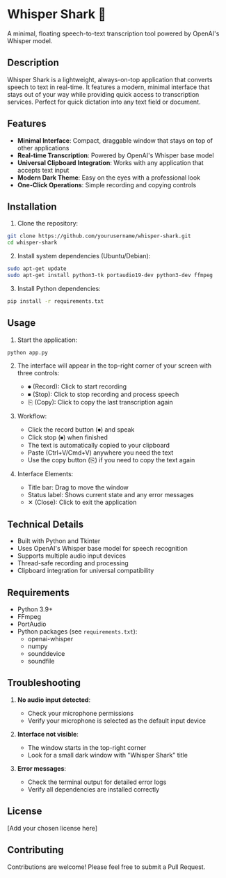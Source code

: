 # Whisper Shark 🦈

A minimal, floating speech-to-text transcription tool powered by OpenAI's Whisper model.

## Description

Whisper Shark is a lightweight, always-on-top application that converts speech to text in real-time. It features a modern, minimal interface that stays out of your way while providing quick access to transcription services. Perfect for quick dictation into any text field or document.

## Features

- **Minimal Interface**: Compact, draggable window that stays on top of other applications
- **Real-time Transcription**: Powered by OpenAI's Whisper base model
- **Universal Clipboard Integration**: Works with any application that accepts text input
- **Modern Dark Theme**: Easy on the eyes with a professional look
- **One-Click Operations**: Simple recording and copying controls

## Installation

1. Clone the repository:
```bash
git clone https://github.com/yourusername/whisper-shark.git
cd whisper-shark
```

2. Install system dependencies (Ubuntu/Debian):
```bash
sudo apt-get update
sudo apt-get install python3-tk portaudio19-dev python3-dev ffmpeg
```

3. Install Python dependencies:
```bash
pip install -r requirements.txt
```

## Usage

1. Start the application:
```bash
python app.py
```

2. The interface will appear in the top-right corner of your screen with three controls:
   - ⏺ (Record): Click to start recording
   - ⏹ (Stop): Click to stop recording and process speech
   - ⎘ (Copy): Click to copy the last transcription again

3. Workflow:
   - Click the record button (⏺) and speak
   - Click stop (⏹) when finished
   - The text is automatically copied to your clipboard
   - Paste (Ctrl+V/Cmd+V) anywhere you need the text
   - Use the copy button (⎘) if you need to copy the text again

4. Interface Elements:
   - Title bar: Drag to move the window
   - Status label: Shows current state and any error messages
   - ✕ (Close): Click to exit the application

## Technical Details

- Built with Python and Tkinter
- Uses OpenAI's Whisper base model for speech recognition
- Supports multiple audio input devices
- Thread-safe recording and processing
- Clipboard integration for universal compatibility

## Requirements

- Python 3.9+
- FFmpeg
- PortAudio
- Python packages (see `requirements.txt`):
  - openai-whisper
  - numpy
  - sounddevice
  - soundfile

## Troubleshooting

1. **No audio input detected**:
   - Check your microphone permissions
   - Verify your microphone is selected as the default input device

2. **Interface not visible**:
   - The window starts in the top-right corner
   - Look for a small dark window with "Whisper Shark" title

3. **Error messages**:
   - Check the terminal output for detailed error logs
   - Verify all dependencies are installed correctly

## License

[Add your chosen license here]

## Contributing

Contributions are welcome! Please feel free to submit a Pull Request.